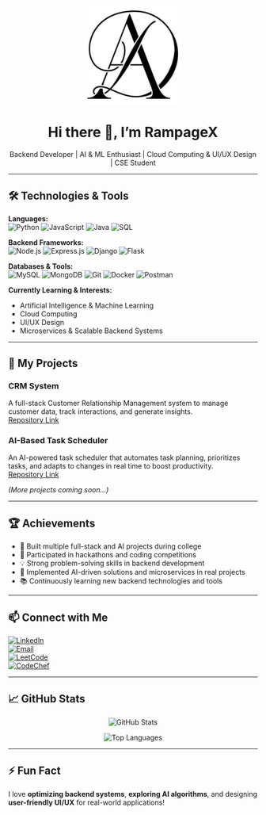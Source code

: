 

<p align="center">
  <img src="https://raw.githubusercontent.com/Athena-X-rush/Athena-X-rush/main/assets/shopping.png" alt="Athena-X-rush Logo" width="200"/>
</p>

<h1 align="center">Hi there 👋, I’m RampageX</h1>
<p align="center">
Backend Developer | AI & ML Enthusiast | Cloud Computing & UI/UX Design | CSE Student
</p>

---

## 🛠️ Technologies & Tools

**Languages:**  
![Python](https://img.shields.io/badge/Python-FFD43B?logo=python&logoColor=blue) 
![JavaScript](https://img.shields.io/badge/JavaScript-F7DF1E?logo=javascript&logoColor=black) 
![Java](https://img.shields.io/badge/Java-007396?logo=java&logoColor=white) 
![SQL](https://img.shields.io/badge/SQL-4479A1?logo=mysql&logoColor=white)

**Backend Frameworks:**  
![Node.js](https://img.shields.io/badge/Node.js-339933?logo=node.js&logoColor=white) 
![Express.js](https://img.shields.io/badge/Express.js-000000?logo=express&logoColor=white) 
![Django](https://img.shields.io/badge/Django-092E20?logo=django&logoColor=white) 
![Flask](https://img.shields.io/badge/Flask-000000?logo=flask&logoColor=white)

**Databases & Tools:**  
![MySQL](https://img.shields.io/badge/MySQL-4479A1?logo=mysql&logoColor=white) 
![MongoDB](https://img.shields.io/badge/MongoDB-47A248?logo=mongodb&logoColor=white) 
![Git](https://img.shields.io/badge/Git-F05032?logo=git&logoColor=white) 
![Docker](https://img.shields.io/badge/Docker-2496ED?logo=docker&logoColor=white) 
![Postman](https://img.shields.io/badge/Postman-FF6C37?logo=postman&logoColor=white)

**Currently Learning & Interests:**  
- Artificial Intelligence & Machine Learning  
- Cloud Computing  
- UI/UX Design  
- Microservices & Scalable Backend Systems  

---

## 🚀 My Projects

### **CRM System**
A full-stack Customer Relationship Management system to manage customer data, track interactions, and generate insights.  
[Repository Link](https://github.com/Athena-X-rush/smart-crm)

### **AI-Based Task Scheduler**
An AI-powered task scheduler that automates task planning, prioritizes tasks, and adapts to changes in real time to boost productivity.  
[Repository Link](https://github.com/Athena-X-rush/Auto-tasker)

*(More projects coming soon…)*

---

## 🏆 Achievements
- 🥇 Built multiple full-stack and AI projects during college  
- 🏃 Participated in hackathons and coding competitions  
- 💡 Strong problem-solving skills in backend development  
- 🚀 Implemented AI-driven solutions and microservices in real projects  
- 📚 Continuously learning new backend technologies and tools  

---

## 📫 Connect with Me
[![LinkedIn](https://img.shields.io/badge/LinkedIn-Profile-blue?logo=linkedin)](https://www.linkedin.com/in/mayank-bisht-047807324)  
[![Email](https://img.shields.io/badge/Email-Contact-red?logo=gmail)](mailto:bishtmayank293@gmail.com)  
[![LeetCode](https://img.shields.io/badge/LeetCode-Profile-orange?logo=leetcode&logoColor=white)](https://leetcode.com/yourusername)  
[![CodeChef](https://img.shields.io/badge/CodeChef-Profile-6D3F7C?logo=codechef&logoColor=white)](https://www.codechef.com/users/yourusername)

---

## 📈 GitHub Stats
<p align="center">
  <img src="https://github-readme-stats.vercel.app/api?username=Athena-X-rush&show_icons=true&theme=dark&count_private=true" alt="GitHub Stats" />
</p>

<p align="center">
  <img src="https://github-readme-stats.vercel.app/api/top-langs/?username=Athena-X-rush&layout=compact&theme=dark" alt="Top Languages"/>
</p>

---

## ⚡ Fun Fact
I love **optimizing backend systems**, **exploring AI algorithms**, and designing **user-friendly UI/UX** for real-world applications!
